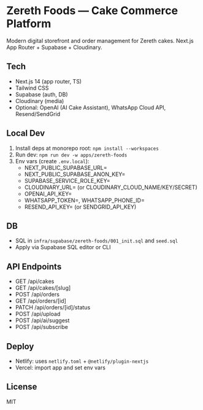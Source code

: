 # Zereth Foods — Cake Commerce Platform

Modern digital storefront and order management for Zereth cakes. Next.js App Router + Supabase + Cloudinary.

## Tech
- Next.js 14 (app router, TS)
- Tailwind CSS
- Supabase (auth, DB)
- Cloudinary (media)
- Optional: OpenAI (AI Cake Assistant), WhatsApp Cloud API, Resend/SendGrid

## Local Dev
1. Install deps at monorepo root: `npm install --workspaces`
2. Run dev: `npm run dev -w apps/zereth-foods`
3. Env vars (create `.env.local`):
   - NEXT_PUBLIC_SUPABASE_URL=
   - NEXT_PUBLIC_SUPABASE_ANON_KEY=
   - SUPABASE_SERVICE_ROLE_KEY=
   - CLOUDINARY_URL= (or CLOUDINARY_CLOUD_NAME/KEY/SECRET)
   - OPENAI_API_KEY=
   - WHATSAPP_TOKEN=, WHATSAPP_PHONE_ID=
   - RESEND_API_KEY= (or SENDGRID_API_KEY)

## DB
- SQL in `infra/supabase/zereth-foods/001_init.sql` and `seed.sql`
- Apply via Supabase SQL editor or CLI

## API Endpoints
- GET /api/cakes
- GET /api/cakes/[slug]
- POST /api/orders
- GET /api/orders/[id]
- PATCH /api/orders/[id]/status
- POST /api/upload
- POST /api/ai/suggest
- POST /api/subscribe

## Deploy
- Netlify: uses `netlify.toml` + `@netlify/plugin-nextjs`
- Vercel: import app and set env vars

## License
MIT
